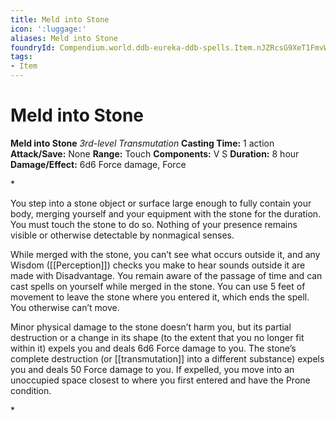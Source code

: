 ```yaml
---
title: Meld into Stone
icon: ':luggage:'
aliases: Meld into Stone
foundryId: Compendium.world.ddb-eureka-ddb-spells.Item.nJZRcsG9XeT1FmvW
tags:
- Item
---
```


# Meld into Stone

**Meld into Stone**
_3rd-level Transmutation_
**Casting Time:** 1 action
**Attack/Save:** None
**Range:** Touch
**Components:** V S
**Duration:** 8 hour
**Damage/Effect:** 6d6 Force damage, Force

*<p>You step into a stone object or surface large enough to fully contain your body, merging yourself and your equipment with the stone for the duration. You must touch the stone to do so. Nothing of your presence remains visible or otherwise detectable by nonmagical senses.

While merged with the stone, you can’t see what occurs outside it, and any Wisdom ([[Perception]]) checks you make to hear sounds outside it are made with Disadvantage. You remain aware of the passage of time and can cast spells on yourself while merged in the stone. You can use 5 feet of movement to leave the stone where you entered it, which ends the spell. You otherwise can’t move.

Minor physical damage to the stone doesn’t harm you, but its partial destruction or a change in its shape (to the extent that you no longer fit within it) expels you and deals 6d6 Force damage to you. The stone’s complete destruction (or [[transmutation]] into a different substance) expels you and deals 50 Force damage to you. If expelled, you move into an unoccupied space closest to where you first entered and have the Prone condition.</p>*